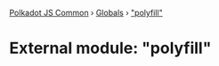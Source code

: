 [Polkadot JS Common](../README.md) › [Globals](../globals.md) › ["polyfill"](_polyfill_.md)

# External module: "polyfill"


